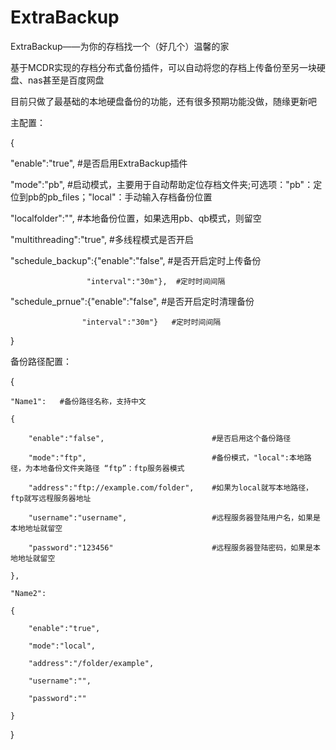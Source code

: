 # ExtraBackup
ExtraBackup——为你的存档找一个（好几个）温馨的家

基于MCDR实现的存档分布式备份插件，可以自动将您的存档上传备份至另一块硬盘、nas甚至是百度网盘

目前只做了最基础的本地硬盘备份的功能，还有很多预期功能没做，随缘更新吧

主配置：

{

  "enable":"true",   #是否启用ExtraBackup插件
  
  "mode":"pb",        #启动模式，主要用于自动帮助定位存档文件夹;可选项："pb"：定位到pb的pb_files；"local"：手动输入存档备份位置
  
  "localfolder":"",    #本地备份位置，如果选用pb、qb模式，则留空
  
  "multithreading":"true",  #多线程模式是否开启
  
  "schedule_backup":{"enable":"false",  #是否开启定时上传备份
  
                     "interval":"30m"},  #定时时间间隔
                     
  "schedule_prnue":{"enable":"false",   #是否开启定时清理备份
  
                    "interval":"30m"}   #定时时间间隔
                    
}

备份路径配置：

{

    "Name1":   #备份路径名称，支持中文
    
    {
    
        "enable":"false",                        #是否启用这个备份路径
        
        "mode":"ftp",                            #备份模式，"local":本地路径，为本地备份文件夹路径 “ftp”：ftp服务器模式
        
        "address":"ftp://example.com/folder",    #如果为local就写本地路径，ftp就写远程服务器地址
        
        "username":"username",                   #远程服务器登陆用户名，如果是本地地址就留空
        
        "password":"123456"                      #远程服务器登陆密码，如果是本地地址就留空
        
    },
    
    "Name2":
    
    {
    
        "enable":"true",
        
        "mode":"local",
        
        "address":"/folder/example",
        
        "username":"",
        
        "password":""
        
    }
    
}
